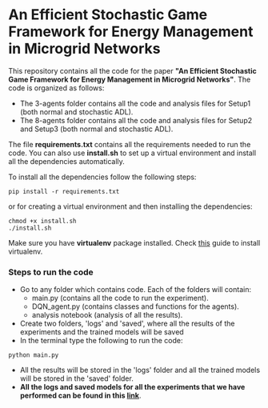 # An Efficient Stochastic Game Framework for Energy Management in Microgrid Networks

This repository contains all the code for the paper <b>"An Efficient Stochastic Game Framework for Energy Management in Microgrid
Networks"</b>. The code is organized as follows:
- The 3-agents folder contains all the code and analysis files for Setup1 (both normal and stochastic ADL).
- The 8-agents folder contains all the code and analysis files for Setup2 and Setup3 (both normal and stochastic ADL).

The file **requirements.txt** contains all the requirements needed to run the code. You can also use **install.sh** to set up a virtual environment and install all the dependencies automatically.

To install all the dependencies follow the following steps:
~~~
pip install -r requirements.txt
~~~
or for creating a virtual environment and then installing the dependencies:
~~~
chmod +x install.sh
./install.sh
~~~
Make sure you have **virtualenv** package installed. Check [this](https://gist.github.com/frfahim/73c0fad6350332cef7a653bcd762f08d) guide to install virtualenv.

### Steps to run the code
- Go to any folder which contains code. Each of the folders will contain:
    - main.py (contains all the code to run the experiment).
    - DQN_agent.py (contains classes and functions for the agents).
    - analysis notebook (analysis of all the results).
- Create two folders, 'logs' and 'saved', where all the results of the experiments and the trained models will be saved
- In the terminal type the following to run the code:
~~~
python main.py
~~~
- All the results will be stored in the 'logs' folder and all the trained models will be stored in the 'saved' folder.
- **All the logs and saved models for all the experiments that we have performed can be found in this [link](https://drive.google.com/open?id=1HFCvPiJ6llfMvZfTlDOlref2URTrNOSv)**.
